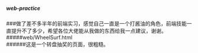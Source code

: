 ##### web-practice
###做了差不多半年的前端实习，感觉自己一直是一个打酱油的角色，前端技能一直提升不了多少，希望各位大佬能从我做的东西给我一点建议，谢谢。<br>
#####web/WheelSurf.html<br>
######这是一个转盘抽奖的页面，很粗糙。<br>
